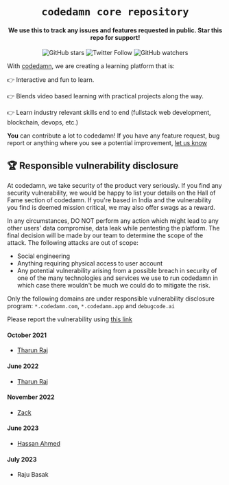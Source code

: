 <div align="center">
    <h1><code>codedamn core repository</code></h1>
<h4>We use this to track any issues and features requested in public. Star this repo for support!</h4>

![GitHub stars](https://img.shields.io/github/stars/codedamn/codedamn?style=social)
![Twitter Follow](https://img.shields.io/twitter/follow/codedamncom?label=Follow%20codedamn&style=social)
![GitHub watchers](https://img.shields.io/github/watchers/codedamn/codedamn?label=Watch&style=social)

</div>

With <a href="https://codedamn.com/">codedamn</a>, we are creating a learning platform that is:

👉 Interactive and fun to learn.

👉 Blends video based learning with practical projects along the way.

👉 Learn industry relevant skills end to end (fullstack web development, blockchain, devops, etc.)

**You** can contribute a lot to codedamn! If you have any feature request, bug report or anything where you see a potential improvement, [let us know](https://github.com/codedamn/core/issues)

## 🏆 Responsible vulnerability disclosure

At codedamn, we take security of the product very seriously. If you find any security vulnerability, we would be happy to list your details on the Hall of Fame section of codedamn. If you're based in India and the vulnerability you find is deemed mission critical, we may also offer swags as a reward.

In any circumstances, DO NOT perform any action which might lead to any other users' data compromise, data leak while pentesting the platform. The final decision will be made by our team to determine the scope of the attack. The following attacks are out of scope:

- Social engineering
- Anything requiring physical access to user account
- Any potential vulnerability arising from a possible breach in security of one of the many technologies and services we use to run codedamn in which case there wouldn't be much we could do to mitigate the risk.

Only the following domains are under responsible vulnerability disclosure program: `*.codedamn.com`, `*.codedamn.app` and `debugcode.ai`

Please report the vulnerability using [this link](https://codedamn.com/contact)

#### October 2021

- [Tharun Raj](https://twitter.com/TharunRaj64)

#### June 2022

- [Tharun Raj](https://twitter.com/TharunRaj64)

#### November 2022

- [Zack](https://github.com/X-Samurai)

#### June 2023

- [Hassan Ahmed](https://cybarriersolutions.com)

#### July 2023

- Raju Basak
